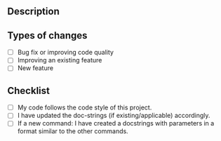 <!--- Provide a general summary of your changes in the Title above -->

## Description
<!--- Describe your changes in detail or not idc lmao -->

## Types of changes
<!--- What types of changes does your code introduce? Put an `x` in all the boxes that apply: -->
-  [ ] Bug fix or improving code quality
-  [ ] Improving an existing feature
-  [ ] New feature

## Checklist
<!--- Go over all the following points, and put an `x` in all the boxes that apply. -->
<!--- The code style of this project is PEP8: https://www.python.org/dev/peps/pep-0008/ -->
-  [ ] My code follows the code style of this project.
-  [ ] I have updated the doc-strings (if existing/applicable) accordingly.
-  [ ] If a new command: I have created a docstrings with parameters in a format similar to the other commands.
